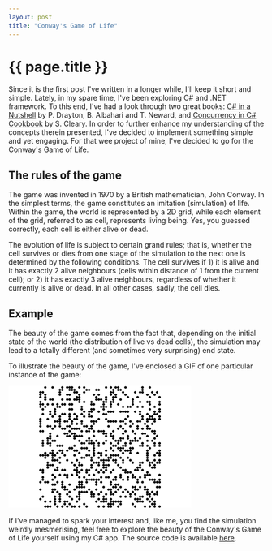 ```yaml
---
layout: post
title: "Conway's Game of Life"
---
```


# {{ page.title }}

Since it is the first post I've written in a longer while, I'll keep it short and simple. Lately, in my spare time, I've been exploring C\# and .NET framework. To this end, I've had a look through two great books: [C\# in a Nutshell](http://shop.oreilly.com/product/9780596001810.do) by P. Drayton, B. Albahari and T. Neward, and [Concurrency in C\# Cookbook](http://shop.oreilly.com/product/0636920030171.do) by S. Cleary. In order to further enhance my understanding of the concepts therein presented, I've decided to implement something simple and yet engaging. For that wee project of mine, I've decided to go for the Conway's Game of Life.

## The rules of the game
The game was invented in 1970 by a British mathematician, John Conway. In the simplest terms, the game constitutes an imitation (simulation) of life. Within the game, the world is represented by a 2D grid, while each element of the grid, referred to as cell, represents living being. Yes, you guessed correctly, each cell is either alive or dead.

The evolution of life is subject to certain grand rules; that is, whether the cell survives or dies from one stage of the simulation to the next one is determined by the following conditions. The cell survives if 1) it is alive and it has exactly 2 alive neighbours (cells within distance of 1 from the current cell); or 2) it has exactly 3 alive neighbours, regardless of whether it currently is alive or dead. In all other cases, sadly, the cell dies.

## Example
The beauty of the game comes from the fact that, depending on the initial state of the world (the distribution of live vs dead cells), the simulation may lead to a totally different (and sometimes very surprising) end state.

To illustrate the beauty of the game, I've enclosed a GIF of one particular instance of the game:

![Example run: gif](/images/gof.gif)

If I've managed to spark your interest and, like me, you find the simulation weirdly mesmerising, feel free to explore the beauty of the Conway's Game of Life yourself using my C\# app. The source code is available [here](https://github.com/kubkon/GameOfLifeApplication).
